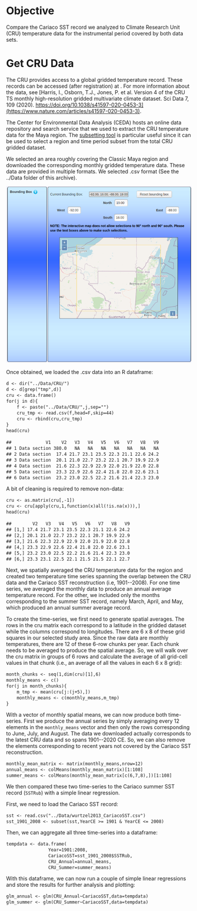 Objective
=========

Compare the Cariaco SST record we analyzed to Climate Research Unit
(CRU) temperature data for the instrumental period covered by both data
sets.

Get CRU Data
============

The CRU provides access to a global gridded temperature record. These
records can be accessed (after registration) at . For more information
about the data, see [Harris, I., Osborn, T.J., Jones, P. et al. Version
4 of the CRU TS monthly high-resolution gridded multivariate climate
dataset. Sci Data 7, 109 (2020).
https://doi.org/10.1038/s41597-020-0453-3](https://www.nature.com/articles/s41597-020-0453-3).

The Center for Environmental Data Analysis (CEDA) hosts an online data
repository and search service that we used to extract the CRU
temperature data for the Maya region. The [subsetting
tool](http://wps-web1.ceda.ac.uk/submit/form?proc_id=Subsetter) is
particular useful since it can be used to select a region and time
period subset from the total CRU gridded dataset.

We selected an area roughly covering the Classic Maya region and
downloaded the corresponding monthly gridded temperature data. These
data are provided in multiple formats. We selected .csv format (See the
../Data folder of this archive).

![CEDA Subsetter](../assets/img/ceda_subsetter.png)

Once obtained, we loaded the .csv data into an R dataframe:

    d <- dir("../Data/CRU/")
    d <- d[grep("tmp",d)]
    cru <- data.frame()
    for(j in d){
        f <- paste("../Data/CRU/",j,sep="")
        cru_tmp <- read.csv(f,head=F,skip=44)
        cru <- rbind(cru,cru_tmp)
    }
    head(cru)

    ##             V1    V2   V3   V4   V5   V6   V7   V8   V9
    ## 1 Data section 380.0   NA   NA   NA   NA   NA   NA   NA
    ## 2 Data section  17.4 21.7 23.1 23.5 22.3 21.1 22.6 24.2
    ## 3 Data section  20.1 21.0 22.7 23.2 22.1 20.7 19.9 22.9
    ## 4 Data section  21.6 22.3 22.9 22.9 22.0 21.9 22.0 22.8
    ## 5 Data section  23.3 22.9 22.6 22.4 21.8 22.0 22.6 23.1
    ## 6 Data section  23.2 23.0 22.5 22.2 21.6 21.4 22.3 23.0

A bit of cleaning is required to remove non-data:

    cru <- as.matrix(cru[,-1])
    cru <- cru[apply(cru,1,function(x)all(!is.na(x))),]
    head(cru)

    ##        V2   V3   V4   V5   V6   V7   V8   V9
    ## [1,] 17.4 21.7 23.1 23.5 22.3 21.1 22.6 24.2
    ## [2,] 20.1 21.0 22.7 23.2 22.1 20.7 19.9 22.9
    ## [3,] 21.6 22.3 22.9 22.9 22.0 21.9 22.0 22.8
    ## [4,] 23.3 22.9 22.6 22.4 21.8 22.0 22.6 23.1
    ## [5,] 23.2 23.0 22.5 22.2 21.6 21.4 22.3 23.0
    ## [6,] 23.3 23.1 22.5 22.1 21.5 21.5 22.1 22.7

Next, we spatially averaged the CRU temperature data for the region and
created two temperature time series spanning the overlap between the CRU
data and the Cariaco SST reconstruction (i.e, 1901--2008). For one time
series, we averaged the monthly data to produce an annual average
temperature record. For the other, we included only the months
corresponding to the summer SST record, namely March, April, and May,
which produced an annual summer average record.

To create the time-series, we first need to generate spatial averages.
The rows in the cru matrix each correspond to a latitude in the gridded
dataset while the columns correspond to longitudes. There are 6 x 8 of
these grid squares in our selected study area. Since the raw data are
monthly temperatures, there are 12 of these 6-row chunks per year. Each
chunk needs to be averaged to produce the spatial average. So, we will
walk over the cru matrix in groups of 6 rows and calculate the average
of all grid-cell values in that chunk (i.e., an average of all the
values in each 6 x 8 grid):

    month_chunks <- seq(1,dim(cru)[1],6)
    monthly_means <- c()
    for(j in month_chunks){
        m_tmp <- mean(cru[j:(j+5),])
        monthly_means <- c(monthly_means,m_tmp)
    }

With a vector of monthly spatial means, we can now produce both
time-series. First we produce the annual series by simply averaging
every 12 elements in the `monthly_means` vector and then only the rows
corresponding to June, July, and August. The data we downloaded actually
corresponds to the latest CRU data and so spans 1901--2020 CE. So, we
can also remove the elements corresponding to recent years not covered
by the Cariaco SST reconstruction.

    monthly_mean_matrix <- matrix(monthly_means,nrow=12)
    annual_means <- colMeans(monthly_mean_matrix)[1:108]
    summer_means <- colMeans(monthly_mean_matrix[c(6,7,8),])[1:108]

We then compared these two time-series to the Cariaco summer SST record
(`SSTRub`) with a simple linear regression.

First, we need to load the Cariaco SST record:

    sst <- read.csv("../Data/wurtzel2013_CariacoSST.csv")
    sst_1901_2008 <- subset(sst,YearCE >= 1901 & YearCE <= 2008)

Then, we can aggregate all three time-series into a dataframe:

    tempdata <- data.frame(
                    Year=1901:2008,
                    CariacoSST=sst_1901_2008$SSTRub,
                    CRU_Annual=annual_means,
                    CRU_Summer=summer_means)

With this dataframe, we can now run a couple of simple linear
regressions and store the results for further analysis and plotting:

    glm_annual <- glm(CRU_Annual~CariacoSST,data=tempdata)
    glm_summer <- glm(CRU_Summer~CariacoSST,data=tempdata)
